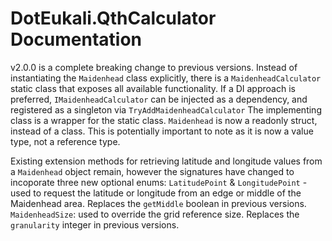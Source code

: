 ﻿# DotEukali.QthCalculator Documentation
v2.0.0 is a complete breaking change to previous versions.  Instead of instantiating the `Maidenhead` class explicitly, there is a `MaidenheadCalculator` static class that exposes all available functionality. If a DI approach is preferred, `IMaidenheadCalculator` can be injected as a dependency, and registered as a singleton via `TryAddMaidenheadCalculator` The implementing class is a wrapper for the static class.
`Maidenhead` is now a readonly struct, instead of a class. This is potentially important to note as it is now a value type, not a reference type.

Existing extension methods for retrieving latitude and longitude values from a `Maidenhead` object remain, however the signatures have changed to incoporate three new optional enums:
`LatitudePoint` & `LongitudePoint` - used to request the latitude or longitude from an edge or middle of the Maidenhead area. Replaces the `getMiddle` boolean in previous versions.
`MaidenheadSize`: used to override the grid reference size. Replaces the `granularity` integer in previous versions.
